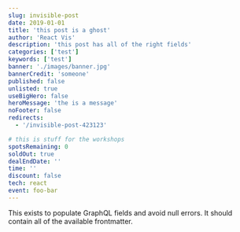 ```yaml
---
slug: invisible-post
date: 2019-01-01
title: 'this post is a ghost'
author: 'React Vis'
description: 'this post has all of the right fields'
categories: ['test']
keywords: ['test']
banner: './images/banner.jpg'
bannerCredit: 'someone'
published: false
unlisted: true
useBigHero: false
heroMessage: 'the is a message'
noFooter: false
redirects:
  - '/invisible-post-423123'

# this is stuff for the workshops
spotsRemaining: 0
soldOut: true
dealEndDate: ''
time: ''
discount: false
tech: react
event: foo-bar
---
```


This exists to populate GraphQL fields and avoid null errors. It should contain
all of the available frontmatter.
